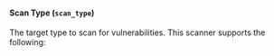 #### Scan Type (`scan_type`)
The target type to scan for vulnerabilities. This scanner supports the following:  